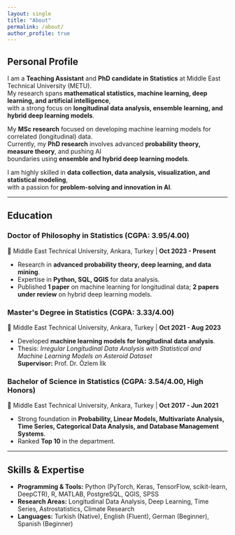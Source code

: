 ```yaml
---
layout: single
title: "About"
permalink: /about/
author_profile: true
---
```


## Personal Profile

I am a **Teaching Assistant** and **PhD candidate in Statistics** at Middle East Technical University (METU).  
My research spans **mathematical statistics, machine learning, deep learning, and artificial intelligence**,  
with a strong focus on **longitudinal data analysis, ensemble learning, and hybrid deep learning models**.  

My **MSc research** focused on developing machine learning models for correlated (longitudinal) data.  
Currently, my **PhD research** involves advanced **probability theory, measure theory**, and pushing AI  
boundaries using **ensemble and hybrid deep learning models**.

I am highly skilled in **data collection, data analysis, visualization, and statistical modeling**,  
with a passion for **problem-solving and innovation in AI**.

---

## Education

### **Doctor of Philosophy in Statistics** (CGPA: 3.95/4.00)  
📍 Middle East Technical University, Ankara, Turkey | **Oct 2023 - Present**  
- Research in **advanced probability theory, deep learning, and data mining**.  
- Expertise in **Python, SQL, QGIS** for data analysis.  
- Published **1 paper** on machine learning for longitudinal data; **2 papers under review** on hybrid deep learning models.  

### **Master's Degree in Statistics** (CGPA: 3.33/4.00)  
📍 Middle East Technical University, Ankara, Turkey | **Oct 2021 - Aug 2023**  
- Developed **machine learning models for longitudinal data analysis**.  
- Thesis: *Irregular Longitudinal Data Analysis with Statistical and Machine Learning Models on Asteroid Dataset*  
  **Supervisor:** Prof. Dr. Özlem İlk  

### **Bachelor of Science in Statistics** (CGPA: 3.54/4.00, High Honors)  
📍 Middle East Technical University, Ankara, Turkey | **Oct 2017 - Jun 2021**  
- Strong foundation in **Probability, Linear Models, Multivariate Analysis, Time Series, Categorical Data Analysis, and Database Management Systems**.  
- Ranked **Top 10** in the department.  

---

## Skills & Expertise

- **Programming & Tools:** Python (PyTorch, Keras, TensorFlow, scikit-learn, DeepCTR), R, MATLAB, PostgreSQL, QGIS, SPSS  
- **Research Areas:** Longitudinal Data Analysis, Deep Learning, Time Series, Astrostatistics, Climate Research  
- **Languages:** Turkish (Native), English (Fluent), German (Beginner), Spanish (Beginner)  

